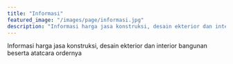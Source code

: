 ```yaml
---
title: "Informasi"
featured_image: "/images/page/informasi.jpg"
description: "Informasi harga jasa konstruksi, desain ekterior dan interior bangunan beserta atatcara ordernya..."
---
```


Informasi harga jasa konstruksi, desain ekterior dan interior bangunan beserta atatcara ordernya